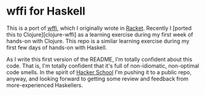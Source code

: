 # wffi for Haskell

This is a port of [wffi], which I originally wrote in [Racket].
Recently I [ported this to Clojure][clojure-wffi] as a learning
exercise during my first week of hands-on with Clojure. This repo is a
similar learning exercise during my first few days of hands-on with
Haskell.

As I write this first version of the README, I'm totally confident
about this code. That is, I'm totally confident that it's full of
non-idiomatic, non-optimal code smells. In the spirit of
[Hacker School] I'm pushing it to a public repo, anyway, and looking
forward to getting some review and feedback from more-experienced
Haskellers.

[Racket]: http://www.racket-lang.org
[wffi]: https://github.com/greghendershott/wffi
[wffi-clojure]: https://github.com/greghendershott/clojure-wffi
[Hacker School]: https://www.hackerschool.com/
